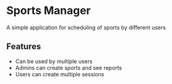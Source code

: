 # Sports Manager

A simple application for scheduling of sports by different users

## Features

- Can be used by multiple users
- Admins can create sports and see reports
- Users can create multiple sessions
